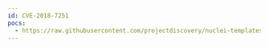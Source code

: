 ```yaml
---
id: CVE-2018-7251
pocs:
  - https://raw.githubusercontent.com/projectdiscovery/nuclei-templates/master/cves/2018/CVE-2018-7251.yaml
---
```

